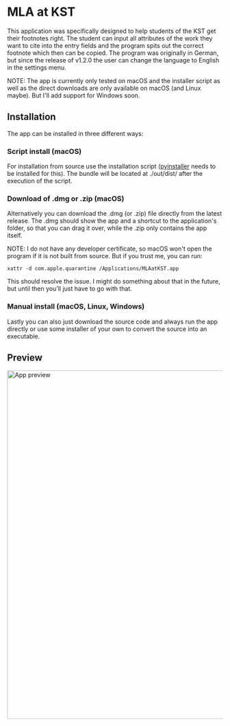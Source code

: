 # MLA at KST

This application was specifically designed to help students of the KST get their footnotes right. The student can input all attributes of the work they want to cite into the entry fields and the program spits out the correct footnote which then can be copied.
The program was originally in German, but since the release of v1.2.0 the user can change the language to English in the settings menu.

NOTE: The app is currently only tested on macOS and the installer script as well as the direct downloads are only available on macOS (and Linux maybe). But I'll add support for Windows soon.

## Installation

The app can be installed in three different ways:

### Script install (macOS)

For installation from source use the installation script ([pyinstaller](https://www.pyinstaller.org/) needs to be installed for this). The bundle will be located at ./out/dist/ after the execution of the script.

### Download of .dmg or .zip (macOS)

Alternatively you can download the .dmg (or .zip) file directly from the latest release. The .dmg should show the app and a shortcut to the application's folder, so that you can drag it over, while the .zip only contains the app itself.

NOTE: I do not have any developer certificate, so macOS won't open the program if it is not built from source. But if you trust me, you can run:

``` Shell
xattr -d com.apple.quarantine /Applications/MLAatKST.app
```

This should resolve the issue. I might do something about that in the future, but until then you'll just have to go with that.

### Manual install (macOS, Linux, Windows)

Lastly you can also just download the source code and always run the app directly or use some installer of your own to convert the source into an executable.

## Preview

<img width="812" alt="App preview" src="https://user-images.githubusercontent.com/84284672/136099397-e57edd3b-f5a7-407c-be04-33a03d6d8a70.png">
